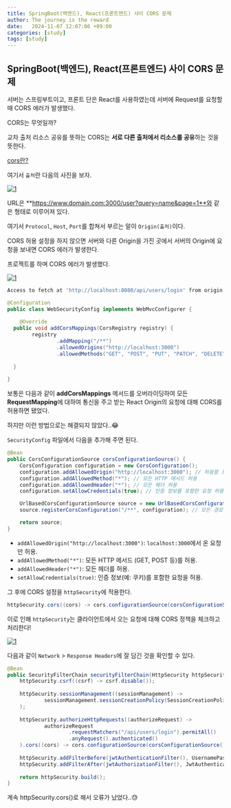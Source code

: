 ```yaml
---
title: SpringBoot(백엔드), React(프론트엔드) 사이 CORS 문제
author: The journey is the reward
date:   2024-11-07 12:07:06 +09:00
categories: [study]
tags: [study]
---
```




## SpringBoot(백엔드), React(프론트엔드) 사이 CORS 문제

서버는 스프링부트이고, 프론트 단은 React를 사용하였는데 서버에 Request를 요청할 때 CORS 에러가 발생했다.

CORS는 무엇일까?

교차 출처 리소스 공유를 뜻하는 CORS는 **서로 다른 출처에서 리소스를 공유**하는 것을 뜻한다.

[cors란?](https://leenayoung240.github.io/posts/cors/)

여기서 `출처`란 다음의 사진을 보자.

<a href="https://github.com/LeeNaYoung240/LeeNaYoung240.github.io/assets/107848521/6d5b69d7-8c1c-4984-835b-be7e5fb9297f" class="popup img-link"><img src="https://github.com/user-attachments/assets/6d5b69d7-8c1c-4984-835b-be7e5fb9297f" alt="1" loading="lazy"></a>

URL은 **https://www.domain.com:3000/user?query=name&page=1**와 같은 형태로 이루어져 있다.

여기서 `Protocol`, `Host`, `Port`를 합쳐서 부르는 말이 `Origin(출처)`이다.

CORS 허용 설정을 하지 않으면 서버와 다른 Origin을 가진 곳에서 서버의 Origin에 요청을 보내면 CORS 에러가 발생한다.

프로젝트를 하며  CORS 에러가 발생했다.

<a href="https://github.com/LeeNaYoung240/LeeNaYoung240.github.io/assets/107848521/3d0a7d14-a86e-4973-845b-129b98f59678" class="popup img-link"><img src="https://github.com/user-attachments/assets/3d0a7d14-a86e-4973-845b-129b98f59678" alt="1" loading="lazy"></a>

```bash
Access to fetch at 'http://localhost:8080/api/users/login' from origin 'http://localhost:3000' has been blocked by CORS policy: Response to preflight request doesn't pass access control check: No 'Access-Control-Allow-Origin' header is present on the requested resource. If an opaque response serves your needs, set the request's mode to 'no-cors' to fetch the resource with CORS disabled.
```

```java
@Configuration  
public class WebSecurityConfig implements WebMvcConfigurer {  
  
    @Override  
  public void addCorsMappings(CorsRegistry registry) {  
        registry  
                .addMapping("/**")  
                .allowedOrigins("http://localhost:3000")  
                .allowedMethods("GET", "POST", "PUT", "PATCH", "DELETE", "OPTIONS")  
               
  }  
  
}
```

보통은 다음과 같이 **addCorsMappings** 메서드를 오버라이딩하여 모든 **RequestMapping**에 대하여 통신을 주고 받는 React Origin의 요청에 대해 CORS를 허용하면 됐었다.


하지만 이런 방법으로는 해결되지 않았다..😂

`SecurityConfig` 파일에서 다음을 추가해 주면 된다.

```java
@Bean
public CorsConfigurationSource corsConfigurationSource() {
    CorsConfiguration configuration = new CorsConfiguration();
    configuration.addAllowedOrigin("http://localhost:3000"); // 허용할 프론트엔드 도메인
    configuration.addAllowedMethod("*"); // 모든 HTTP 메서드 허용
    configuration.addAllowedHeader("*"); // 모든 헤더 허용
    configuration.setAllowCredentials(true); // 인증 정보를 포함한 요청 허용

    UrlBasedCorsConfigurationSource source = new UrlBasedCorsConfigurationSource();
    source.registerCorsConfiguration("/**", configuration); // 모든 경로에 대해 설정 적용

    return source;
}
```

-   `addAllowedOrigin("http://localhost:3000")`: `localhost:3000`에서 온 요청만 허용.
-   `addAllowedMethod("*")`: 모든 HTTP 메서드 (GET, POST 등)를 허용.
-   `addAllowedHeader("*")`: 모든 헤더를 허용.
-   `setAllowCredentials(true)`: 인증 정보(예: 쿠키)를 포함한 요청을 허용.

그 후에 CORS 설정을 `httpSecurity`에 적용한다.

```java
httpSecurity.cors((cors) -> cors.configurationSource(corsConfigurationSource()));
```

이로 인해 `httpSecurity`는 클라이언트에서 오는 요청에 대해 CORS 정책을 체크하고 처리한다!

<a href="https://github.com/LeeNaYoung240/LeeNaYoung240.github.io/assets/107848521/53e76c02-3300-493d-a782-5f199e62c338" class="popup img-link"><img src="https://github.com/user-attachments/assets/53e76c02-3300-493d-a782-5f199e62c338" alt="1" loading="lazy"></a>

다음과 같이 `Network` > `Response Headers`에 잘 담긴 것을 확인할 수 있다.


```java
@Bean  
public SecurityFilterChain securityFilterChain(HttpSecurity httpSecurity) throws Exception {  
    httpSecurity.csrf((csrf) -> csrf.disable());  
  
    httpSecurity.sessionManagement((sessionManagement) ->  
            sessionManagement.sessionCreationPolicy(SessionCreationPolicy.STATELESS)  
    );  
  
    httpSecurity.authorizeHttpRequests((authorizeRequest) ->  
            authorizeRequest  
                    .requestMatchers("/api/users/login").permitAll()  
                    .anyRequest().authenticated()  
    ).cors((cors) -> cors.configurationSource(corsConfigurationSource()));  
  
    httpSecurity.addFilterBefore(jwtAuthenticationFilter(), UsernamePasswordAuthenticationFilter.class);  
    httpSecurity.addFilterAfter(jwtAuthorizationFilter(), JwtAuthenticationFilter.class);  
  
    return httpSecurity.build();  
}
```

계속 httpSecurity.cors()로 해서 오류가 났었다..😓